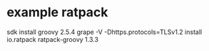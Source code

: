 # example ratpack

sdk install groovy 2.5.4
grape -V -Dhttps.protocols=TLSv1.2 install io.ratpack ratpack-groovy 1.3.3
